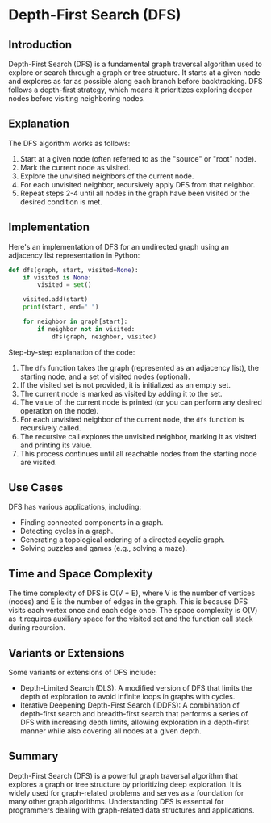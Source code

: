 # Depth-First Search (DFS)

## Introduction

Depth-First Search (DFS) is a fundamental graph traversal algorithm used to explore or search through a graph or tree structure. It starts at a given node and explores as far as possible along each branch before backtracking. DFS follows a depth-first strategy, which means it prioritizes exploring deeper nodes before visiting neighboring nodes.

## Explanation

The DFS algorithm works as follows:

1. Start at a given node (often referred to as the "source" or "root" node).
2. Mark the current node as visited.
3. Explore the unvisited neighbors of the current node.
4. For each unvisited neighbor, recursively apply DFS from that neighbor.
5. Repeat steps 2-4 until all nodes in the graph have been visited or the desired condition is met.

## Implementation

Here's an implementation of DFS for an undirected graph using an adjacency list representation in Python:

```python
def dfs(graph, start, visited=None):
    if visited is None:
        visited = set()

    visited.add(start)
    print(start, end=" ")

    for neighbor in graph[start]:
        if neighbor not in visited:
            dfs(graph, neighbor, visited)
```

Step-by-step explanation of the code:

1. The `dfs` function takes the graph (represented as an adjacency list), the starting node, and a set of visited nodes (optional).
2. If the visited set is not provided, it is initialized as an empty set.
3. The current node is marked as visited by adding it to the set.
4. The value of the current node is printed (or you can perform any desired operation on the node).
5. For each unvisited neighbor of the current node, the `dfs` function is recursively called.
6. The recursive call explores the unvisited neighbor, marking it as visited and printing its value.
7. This process continues until all reachable nodes from the starting node are visited.

## Use Cases

DFS has various applications, including:

- Finding connected components in a graph.
- Detecting cycles in a graph.
- Generating a topological ordering of a directed acyclic graph.
- Solving puzzles and games (e.g., solving a maze).

## Time and Space Complexity

The time complexity of DFS is O(V + E), where V is the number of vertices (nodes) and E is the number of edges in the graph. This is because DFS visits each vertex once and each edge once. The space complexity is O(V) as it requires auxiliary space for the visited set and the function call stack during recursion.

## Variants or Extensions

Some variants or extensions of DFS include:

- Depth-Limited Search (DLS): A modified version of DFS that limits the depth of exploration to avoid infinite loops in graphs with cycles.
- Iterative Deepening Depth-First Search (IDDFS): A combination of depth-first search and breadth-first search that performs a series of DFS with increasing depth limits, allowing exploration in a depth-first manner while also covering all nodes at a given depth.

## Summary

Depth-First Search (DFS) is a powerful graph traversal algorithm that explores a graph or tree structure by prioritizing deep exploration. It is widely used for graph-related problems and serves as a foundation for many other graph algorithms. Understanding DFS is essential for programmers dealing with graph-related data structures and applications.
